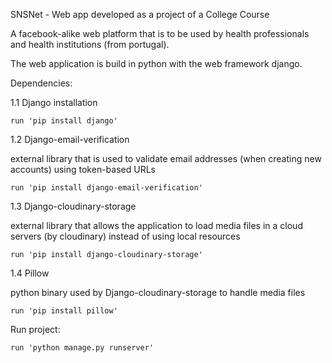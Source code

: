 SNSNet - Web app developed as a project of a College Course

A facebook-alike web platform that is to be used by health professionals and health institutions (from portugal).

The web application is build in python with the web framework django. 

Dependencies:

1.1 Django installation

    run 'pip install django'

1.2 Django-email-verification 

external library that is used to validate email addresses (when creating new accounts) using token-based URLs

    run 'pip install django-email-verification'

1.3 Django-cloudinary-storage 

external library that allows the application to load media files in a cloud servers (by cloudinary) instead of using local resources

    run 'pip install django-cloudinary-storage'

1.4 Pillow 

python binary used by Django-cloudinary-storage to handle media files

    run 'pip install pillow'
    
Run project:

    run 'python manage.py runserver'

  
